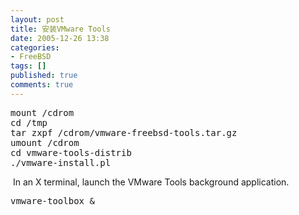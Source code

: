 ```yaml
---
layout: post
title: 安装VMware Tools
date: 2005-12-26 13:38
categories:
- FreeBSD
tags: []
published: true
comments: true
---
```

<p><p><tt>mount /cdrom<br /></tt><tt>cd /tmp</tt> <br /><tt>tar zxpf /cdrom/vmware-freebsd-tools.tar.gz<br />umount /cdrom <br /></tt><tt><tt>cd vmware-tools-distrib<br />./vmware-install.pl</tt></tt> </p><a name="wp1009497"></a><p>&nbsp;In an X terminal, launch the VMware Tools background application.</p><a name="wp1009498"></a><p><tt><tt>vmware-toolbox &amp;</tt></tt></p></p>
